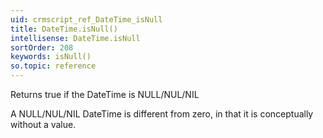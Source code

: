 ```yaml
---
uid: crmscript_ref_DateTime_isNull
title: DateTime.isNull()
intellisense: DateTime.isNull
sortOrder: 208
keywords: isNull()
so.topic: reference
---
```


Returns true if the DateTime is NULL/NUL/NIL

A NULL/NUL/NIL DateTime is different from zero, in that it is conceptually
without a value.


